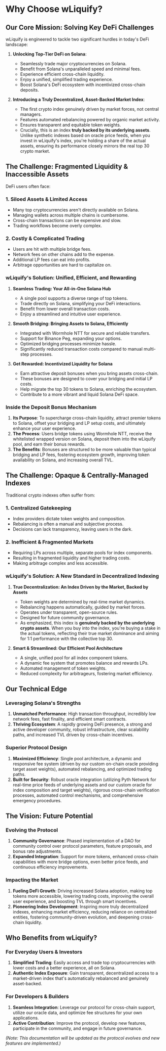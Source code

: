 # Why Choose wLiquify?

## Our Core Mission: Solving Key DeFi Challenges

wLiquify is engineered to tackle two significant hurdles in today's DeFi landscape:

1.  **Unlocking Top-Tier DeFi on Solana**:
    *   Seamlessly trade major cryptocurrencies on Solana.
    *   Benefit from Solana's unparalleled speed and minimal fees.
    *   Experience efficient cross-chain liquidity.
    *   Enjoy a unified, simplified trading experience.
    *   Boost Solana's DeFi ecosystem with incentivized cross-chain deposits.

2.  **Introducing a Truly Decentralized, Asset-Backed Market Index**:
    *   The first crypto index genuinely driven by market forces, not central managers.
    *   Features automated rebalancing powered by organic market activity.
    *   Ensures transparent and equitable token weights.
    *   Crucially, this is an index **truly backed by its underlying assets**. Unlike synthetic indexes based on oracle price feeds, when you invest in wLiquify's index, you're holding a share of the actual assets, ensuring its performance closely mirrors the real top 30 crypto market.

## The Challenge: Fragmented Liquidity & Inaccessible Assets

DeFi users often face:

### 1. Siloed Assets & Limited Access
*   Many top cryptocurrencies aren't directly available on Solana.
*   Managing wallets across multiple chains is cumbersome.
*   Cross-chain transactions can be expensive and slow.
*   Trading workflows become overly complex.

### 2. Costly & Complicated Trading
*   Users are hit with multiple bridge fees.
*   Network fees on other chains add to the expense.
*   Additional LP fees can eat into profits.
*   Arbitrage opportunities are hard to capitalize on.

### wLiquify's Solution: Unified, Efficient, and Rewarding

1.  **Seamless Trading: Your All-in-One Solana Hub**
    *   A single pool supports a diverse range of top tokens.
    *   Trade directly on Solana, simplifying your DeFi interactions.
    *   Benefit from lower overall transaction costs.
    *   Enjoy a streamlined and intuitive user experience.

2.  **Smooth Bridging: Bringing Assets to Solana, Efficiently**
    *   Integrated with Wormhole NTT for secure and reliable transfers.
    *   Support for Binance Peg, expanding your options.
    *   Optimized bridging processes minimize hassle.
    *   Significantly reduced transaction costs compared to manual multi-step processes.

3.  **Get Rewarded: Incentivized Liquidity for Solana**
    *   Earn attractive deposit bonuses when you bring assets cross-chain.
    *   These bonuses are designed to cover your bridging and initial LP costs.
    *   Help migrate the top 30 tokens to Solana, enriching the ecosystem.
    *   Contribute to a more vibrant and liquid Solana DeFi space.

### Inside the Deposit Bonus Mechanism

1.  **Its Purpose**: To supercharge cross-chain liquidity, attract premier tokens to Solana, offset your bridging and LP setup costs, and ultimately enhance your user experience.
2.  **The Process**: Users bridge tokens using Wormhole NTT, receive the whitelisted wrapped version on Solana, deposit them into the wLiquify pool, and earn their bonus rewards.
3.  **The Benefits**: Bonuses are structured to be more valuable than typical bridging and LP fees, fostering ecosystem growth, improving token availability on Solana, and increasing overall TVL.

## The Challenge: Opaque & Centrally-Managed Indexes

Traditional crypto indexes often suffer from:

### 1. Centralized Gatekeeping
*   Index providers dictate token weights and composition.
*   Rebalancing is often a manual and subjective process.
*   Decisions can lack transparency, leaving users in the dark.

### 2. Inefficient & Fragmented Markets
*   Requiring LPs across multiple, separate pools for index components.
*   Resulting in fragmented liquidity and higher trading costs.
*   Making arbitrage complex and less accessible.

### wLiquify's Solution: A New Standard in Decentralized Indexing

1.  **True Decentralization: An Index Driven by the Market, Backed by Assets**
    *   Token weights are determined by real-time market dynamics.
    *   Rebalancing happens automatically, guided by market forces.
    *   Operates under transparent, open-source rules.
    *   Designed for future community governance.
    *   As emphasized, this index is **genuinely backed by the underlying crypto assets**. When you buy into the index, you're buying a stake in the actual tokens, reflecting their true market dominance and aiming for 1:1 performance with the collective top 30.

2.  **Smart & Streamlined: Our Efficient Pool Architecture**
    *   A single, unified pool for all index component tokens.
    *   A dynamic fee system that promotes balance and rewards LPs.
    *   Automated management of token weights.
    *   Reduced complexity for arbitrageurs, fostering market efficiency.

## Our Technical Edge

### Leveraging Solana's Strengths
1.  **Unmatched Performance**: High transaction throughput, incredibly low network fees, fast finality, and efficient smart contracts.
2.  **Thriving Ecosystem**: A rapidly growing DeFi presence, a strong and active developer community, robust infrastructure, clear scalability paths, and increased TVL driven by cross-chain incentives.

### Superior Protocol Design
1.  **Maximized Efficiency**: Single pool architecture, a dynamic and responsive fee system (driven by our custom on-chain oracle providing target asset weights), automated rebalancing, and optimized trading paths.
2.  **Built for Security**: Robust oracle integration (utilizing Pyth Network for real-time price feeds of underlying assets and our custom oracle for index composition and target weights), rigorous cross-chain verification processes, automated control mechanisms, and comprehensive emergency procedures.

## The Vision: Future Potential

### Evolving the Protocol
1.  **Community Governance**: Phased implementation of a DAO for community control over protocol parameters, feature proposals, and bonus rate adjustments.
2.  **Expanded Integration**: Support for more tokens, enhanced cross-chain capabilities with more bridge options, even better price feeds, and continuous efficiency improvements.

### Impacting the Market
1.  **Fueling DeFi Growth**: Driving increased Solana adoption, making top tokens more accessible, lowering trading costs, improving the overall user experience, and boosting TVL through smart incentives.
2.  **Pioneering Index Development**: Inspiring more truly decentralized indexes, enhancing market efficiency, reducing reliance on centralized entities, fostering community-driven evolution, and deepening cross-chain liquidity.

## Who Benefits from wLiquify?

### For Everyday Users & Investors
1.  **Simplified Trading**: Easily access and trade top cryptocurrencies with lower costs and a better experience, all on Solana.
2.  **Authentic Index Exposure**: Gain transparent, decentralized access to a market-driven index that's automatically rebalanced and genuinely asset-backed.

### For Developers & Builders
1.  **Seamless Integration**: Leverage our protocol for cross-chain support, utilize our oracle data, and optimize fee structures for your own applications.
2.  **Active Contribution**: Improve the protocol, develop new features, participate in the community, and engage in future governance.

*(Note: This documentation will be updated as the protocol evolves and new features are implemented.)* 